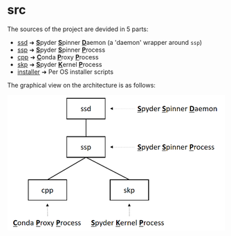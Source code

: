# src

The sources of the project are devided in 5 parts:

- [ssd](/src/ssd) ➜ <ins>**S**</ins>pyder <ins>**S**</ins>pinner <ins>**D**</ins>aemon (a 'daemon' wrapper around `ssp`)
- [ssp](/src/ssp) ➜ <ins>**S**</ins>pyder <ins>**S**</ins>pinner <ins>**P**</ins>rocess
- [cpp](/src/cpp) ➜ <ins>**C**</ins>onda <ins>**P**</ins>roxy <ins>**P**</ins>rocess
- [skp](/src/skp) ➜ <ins>**S**</ins>pyder <ins>**K**</ins>ernel <ins>**P**</ins>rocess
- [installer](/src/installer) ➜ Per OS installer scripts

The graphical view on the architecture is as follows:

<p align="center">
  <img src="/doc/pictures/architecture.png">
</p>
